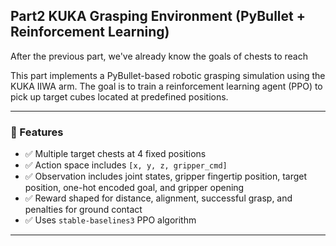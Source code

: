 





## Part2 KUKA Grasping Environment (PyBullet + Reinforcement Learning)

After the previous part, we've already know the goals of chests to reach

This part implements a PyBullet-based robotic grasping simulation using the KUKA IIWA arm. The goal is to train a reinforcement learning agent (PPO) to pick up target cubes located at predefined positions.

---

### 🚀 Features

- ✅ Multiple target chests at 4 fixed positions
- ✅ Action space includes `[x, y, z, gripper_cmd]`
- ✅ Observation includes joint states, gripper fingertip position, target position, one-hot encoded goal, and gripper opening
- ✅ Reward shaped for distance, alignment, successful grasp, and penalties for ground contact
- ✅ Uses `stable-baselines3` PPO algorithm

---

